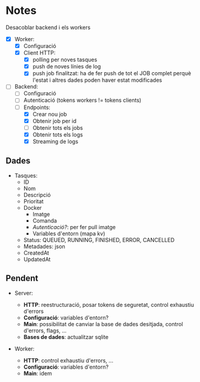 # Notes

Desacoblar backend i els workers
- [X] Worker:
    - [X] Configuració
    - [X] Client HTTP:
        - [X] polling per noves tasques
        - [X] push de noves línies de log
        - [X] push job finalitzat: ha de fer push de tot el JOB complet perquè l'estat i altres dades poden haver estat
          modificades

- [ ] Backend:
    - [ ] Configuració
    - [ ] Autenticació (tokens workers != tokens clients)
    - [ ] Endpoints:
        - [X] Crear nou job
        - [X] Obtenir job per id
        - [ ] Obtenir tots els jobs
        - [X] Obtenir tots els logs
        - [X] Streaming de logs

## Dades

- Tasques:
    - ID
    - Nom
    - Descripció
    - Prioritat
    - Docker
        - Imatge
        - Comanda
        - _Autenticació?_: per fer pull imatge
        - Variables d'entorn (mapa kv)
    - Status: QUEUED, RUNNING, FINISHED, ERROR, CANCELLED
    - Metadades: json
    - CreatedAt
    - UpdatedAt

## Pendent

- Server:
    - **HTTP**: reestructuració, posar tokens de seguretat, control exhaustiu d'errors
    - **Configuració**: variables d'entorn?
    - **Main**: possibilitat de canviar la base de dades desitjada, control d'errors, flags, ...
    - **Bases de dades**: actualitzar sqlite

- Worker:
    - **HTTP**: control exhaustiu d'errors, ...
    - **Configuració**: variables d'entorn?
    - **Main**: idem

